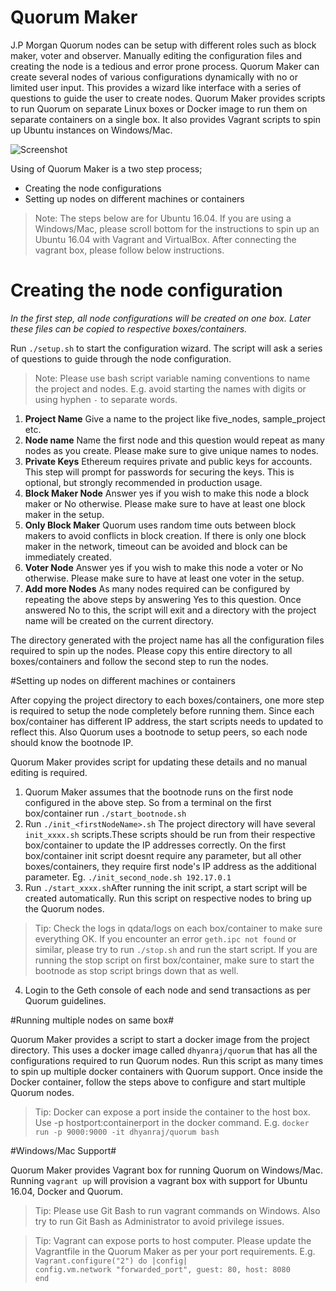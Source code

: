 # Quorum Maker

J.P Morgan Quorum nodes can be setup with different roles such as block maker, voter and observer. Manually editing the configuration files and creating the node is a tedious and error prone process. Quorum Maker can create several nodes of various configurations dynamically with no or limited user input. This provides a wizard like interface with a series of questions to guide the user to create nodes. Quorum Maker provides scripts to run Quorum on separate Linux boxes or Docker image to run them on separate containers on a single box. It also provides Vagrant scripts to spin up Ubuntu instances on Windows/Mac. 

![Screenshot](https://github.com/dhyansraj/quorum-maker/blob/master/img/screenshot.png)

Using of Quorum Maker is a two step process;

 - Creating the node configurations
 - Setting up nodes on different machines or containers

> Note: The steps below are for Ubuntu 16.04. If you are using a Windows/Mac, please scroll bottom for the instructions to spin up an Ubuntu 16.04 with Vagrant and VirtualBox. After connecting the vagrant box, please follow below instructions.

# Creating the node configuration
*In the first step, all node configurations will be created on one box. Later these files can be copied to respective boxes/containers.*

Run `./setup.sh` to start the configuration wizard. The script will ask a series of questions to guide through the node configuration.

> Note: Please use bash script variable naming conventions to name the project and nodes. E.g. avoid starting the names with digits or using hyphen `-` to separate words.

 1. **Project Name**
	 Give a name to the project like five_nodes, sample_project etc.
 2. **Node name**
     Name the first node and this question would repeat as many nodes as you create. Please make sure to give unique names to nodes.     
 3. **Private Keys**
     Ethereum requires private and public keys for accounts. This step will prompt for passwords for securing the keys. This is optional, but strongly recommended in production usage.
 4. **Block Maker Node**
     Answer yes if you wish to make this node a block maker or No otherwise. Please make sure to have at least one block maker in the setup.
 5. **Only Block Maker**
 Quorum uses random time outs between block makers to avoid conflicts in block creation. If there is only one block maker in the network, timeout can be avoided and block can be immediately created. 
 6. **Voter Node**
 Answer yes if you wish to make this node a voter or No otherwise. Please make sure to have at least one voter in the setup.
 7. **Add more Nodes**
 As many nodes required can be configured by repeating the above steps by answering Yes to this question. Once answered No to this, the script will exit and a directory with the project name will be created on the current directory. 

The directory generated with the project name has all the configuration files required to spin up the nodes. Please copy this entire directory to all boxes/containers and follow the second step to run the nodes.

#Setting up nodes on different machines or containers
  
After copying the project directory to each boxes/containers, one more step is required to setup the node completely before running them. Since each box/container has different IP address, the start scripts needs to updated to reflect this. Also Quorum uses a bootnode to setup peers, so each node should know the bootnode IP. 

Quorum Maker provides script for updating these details and no manual editing is required. 

 1. Quorum Maker assumes that the bootnode runs on the first node configured in the above step. So from a terminal on the first box/container run `./start_bootnode.sh`
 2. Run `./init_<firstNodeName>.sh`  The project directory will have several `init_xxxx.sh` scripts.These scripts should be run from their respective box/container to update the IP addresses correctly. On the first box/container init script doesnt require any parameter, but all other boxes/containers, they require first node's IP address as the additional parameter. Eg. `./init_second_node.sh 192.17.0.1`
 3. Run `./start_xxxx.sh`After running the init script, a start script will be created automatically. Run this script on respective nodes to bring up the Quorum nodes.
 

> Tip: Check the logs in qdata/logs on each box/container to make sure everything OK. If you encounter an error `geth.ipc not found` or similar, please try to run `./stop.sh` and run the start script. If you are running the stop script on first box/container, make sure to start the bootnode as stop script brings down that as well.

4. Login to the Geth console of each node and send transactions as per Quorum guidelines.

#Running multiple nodes on same box#

Quorum Maker provides a script to start a docker image from the project directory. This uses a docker image called `dhyanraj/quorum` that has all the configurations required to run Quorum nodes. Run this script as many times to spin up multiple docker containers with Quorum support. Once inside the Docker container, follow the steps above to configure and start multiple Quorum nodes.
> Tip: Docker can expose a port inside the container to the host box. Use -p hostport:containerport in the docker command. E.g. `docker run -p 9000:9000 -it dhyanraj/quorum bash`

#Windows/Mac Support#

Quorum Maker provides Vagrant box for running Quorum on Windows/Mac. Running `vagrant up` will provision a vagrant box with support for Ubuntu 16.04, Docker and Quorum. 

> Tip: Please use Git Bash to run vagrant commands on Windows. Also try to run Git Bash as Administrator to avoid privilege issues. 

> Tip: Vagrant can expose ports to host computer. Please update the Vagrantfile in the Quorum Maker as per your port requirements.
E.g.  
`Vagrant.configure("2") do |config|`  
  `config.vm.network "forwarded_port", guest: 80, host: 8080`  
`end`
